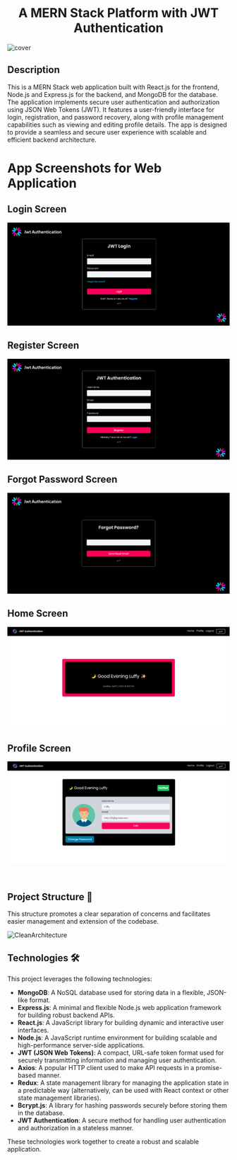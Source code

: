 <h1 align="center">A MERN Stack Platform with JWT Authentication</h1>

![cover](https://github.com/user-attachments/assets/60d721d3-57f1-409b-b8da-d75c6cc7d179)



## Description

This is a MERN Stack web application built with React.js for the frontend, Node.js and Express.js for the backend, and MongoDB for the database. The application implements secure user authentication and authorization using JSON Web Tokens (JWT). It features a user-friendly interface for login, registration, and password recovery, along with profile management capabilities such as viewing and editing profile details. The app is designed to provide a seamless and secure user experience with scalable and efficient backend architecture.

# App Screenshots for Web Application

## Login Screen
![Login Screen](./screenshots/login.png)

## Register Screen
![Register Screen](./screenshots/register.png)

## Forgot Password Screen
![Forgot Password Screen](./screenshots/forgot-password.png)

## Home Screen
![Home Screen](./screenshots/home.png)

## Profile Screen
![Profile Screen](./screenshots/profile.png)



<br />

## Project Structure 📁

This structure promotes a clear separation of concerns and facilitates easier management and extension of the codebase.

![CleanArchitecture](https://github.com/user-attachments/assets/e0695060-f965-45c4-ae2b-d3f30cce9df8)


## Technologies 🛠️

This project leverages the following technologies:

- **MongoDB**: A NoSQL database used for storing data in a flexible, JSON-like format.
- **Express.js**: A minimal and flexible Node.js web application framework for building robust backend APIs.
- **React.js**: A JavaScript library for building dynamic and interactive user interfaces.
- **Node.js**: A JavaScript runtime environment for building scalable and high-performance server-side applications.
- **JWT (JSON Web Tokens)**: A compact, URL-safe token format used for securely transmitting information and managing user authentication.
- **Axios**: A popular HTTP client used to make API requests in a promise-based manner.
- **Redux**: A state management library for managing the application state in a predictable way (alternatively, can be used with React context or other state management libraries).
- **Bcrypt.js**: A library for hashing passwords securely before storing them in the database.
- **JWT Authentication**: A secure method for handling user authentication and authorization in a stateless manner.


These technologies work together to create a robust and scalable application.
